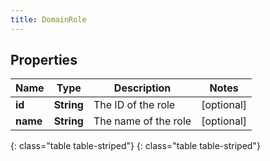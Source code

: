 ```yaml
---
title: DomainRole
---
```


## Properties

| Name | Type | Description | Notes |
| ------------ | ------------- | ------------- | ------------- |
| **id** | **String** | The ID of the role |  [optional] |
| **name** | **String** | The name of the role |  [optional] |
{: class="table table-striped"}
{: class="table table-striped"}


